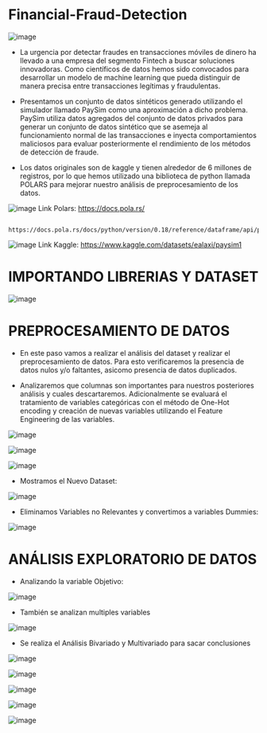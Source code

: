 # Financial-Fraud-Detection

![image](https://github.com/davidcarrillo10288/Financial-Fraud-Detection/assets/104275645/e2154d67-760c-4b6e-b973-12b155e1ab96)


* La urgencia por detectar fraudes en transacciones móviles de dinero ha llevado a una empresa del segmento Fintech a buscar soluciones innovadoras. Como científicos de datos hemos sido convocados para desarrollar un modelo de machine learning que pueda distinguir de manera precisa entre transacciones legítimas y fraudulentas.

* Presentamos un conjunto de datos sintéticos generado utilizando el simulador llamado PaySim como una aproximación a dicho problema. PaySim utiliza datos agregados del conjunto de datos privados para generar un conjunto de datos sintético que se asemeja al funcionamiento normal de las transacciones e inyecta comportamientos maliciosos para evaluar posteriormente el rendimiento de los métodos de detección de fraude.

* Los datos originales son de kaggle y tienen alrededor de 6 millones de registros, por lo que hemos utilizado una biblioteca de python llamada POLARS para mejorar nuestro análisis de preprocesamiento de los datos.

![image](https://github.com/davidcarrillo10288/Financial-Fraud-Detection/assets/104275645/0e8542d0-0907-4418-ab86-86cbae61cde2)
Link Polars: https://docs.pola.rs/

             https://docs.pola.rs/docs/python/version/0.18/reference/dataframe/api/polars.DataFrame.to_dummies.html


![image](https://github.com/davidcarrillo10288/Financial-Fraud-Detection/assets/104275645/2dc2de2c-8993-46b4-8bc0-f9e8ed403f1d)
Link Kaggle: https://www.kaggle.com/datasets/ealaxi/paysim1

# IMPORTANDO LIBRERIAS Y DATASET

![image](https://github.com/davidcarrillo10288/Financial-Fraud-Detection/assets/104275645/a8f97791-cedb-4b98-bdca-b141b16a3bb9)

# PREPROCESAMIENTO DE DATOS

* En este paso vamos a realizar el análisis del dataset y realizar el preprocesamiento de datos. Para esto verificaremos la presencia de datos nulos y/o faltantes, asicomo presencia de datos duplicados.

* Analizaremos que columnas son importantes para nuestros posteriores análisis y cuales descartaremos. Adicionalmente se evaluará el tratamiento de variables categóricas con el método de One-Hot encoding y creación de nuevas variables utilizando el Feature Engineering de las variables.

![image](https://github.com/davidcarrillo10288/Financial-Fraud-Detection/assets/104275645/f8b99eaf-7af2-4f08-b72c-c375d5f269b2)

![image](https://github.com/davidcarrillo10288/Financial-Fraud-Detection/assets/104275645/c4a76b95-e774-49d7-a600-26892e78ff83)

![image](https://github.com/davidcarrillo10288/Financial-Fraud-Detection/assets/104275645/e780f06c-d35b-473d-8256-2a4e919c7e09)

* Mostramos el Nuevo Dataset:

![image](https://github.com/davidcarrillo10288/Financial-Fraud-Detection/assets/104275645/bc00feea-a92d-4d92-b563-3047787e6405)

* Eliminamos Variables no Relevantes y convertimos a variables Dummies:

![image](https://github.com/davidcarrillo10288/Financial-Fraud-Detection/assets/104275645/db3b0d20-7070-4e8a-93de-e8e4ff86de5a)

# ANÁLISIS EXPLORATORIO DE DATOS

* Analizando la variable Objetivo:

![image](https://github.com/davidcarrillo10288/Financial-Fraud-Detection/assets/104275645/03d7ce5a-c186-4d46-ade6-552584a568ee)

* También se analizan multiples variables

![image](https://github.com/davidcarrillo10288/Financial-Fraud-Detection/assets/104275645/2f23b90e-d3c3-4281-9beb-b99a386203d0)

* Se realiza el Análisis Bivariado y Multivariado para sacar conclusiones

![image](https://github.com/davidcarrillo10288/Financial-Fraud-Detection/assets/104275645/68bbc1ff-7b8a-464d-85f8-36c9fb1fc576)

![image](https://github.com/davidcarrillo10288/Financial-Fraud-Detection/assets/104275645/97408721-0c3a-45d2-bd86-c114d1a63102)

![image](https://github.com/davidcarrillo10288/Financial-Fraud-Detection/assets/104275645/105bc9c0-161c-4240-a668-0630f1aaeefd)

![image](https://github.com/davidcarrillo10288/Financial-Fraud-Detection/assets/104275645/80c7949d-c55f-49ad-b9f3-58f15d74f388)

![image](https://github.com/davidcarrillo10288/Financial-Fraud-Detection/assets/104275645/ea1e7f18-5ef3-43a0-9fd9-0348472d07a6)
















             
